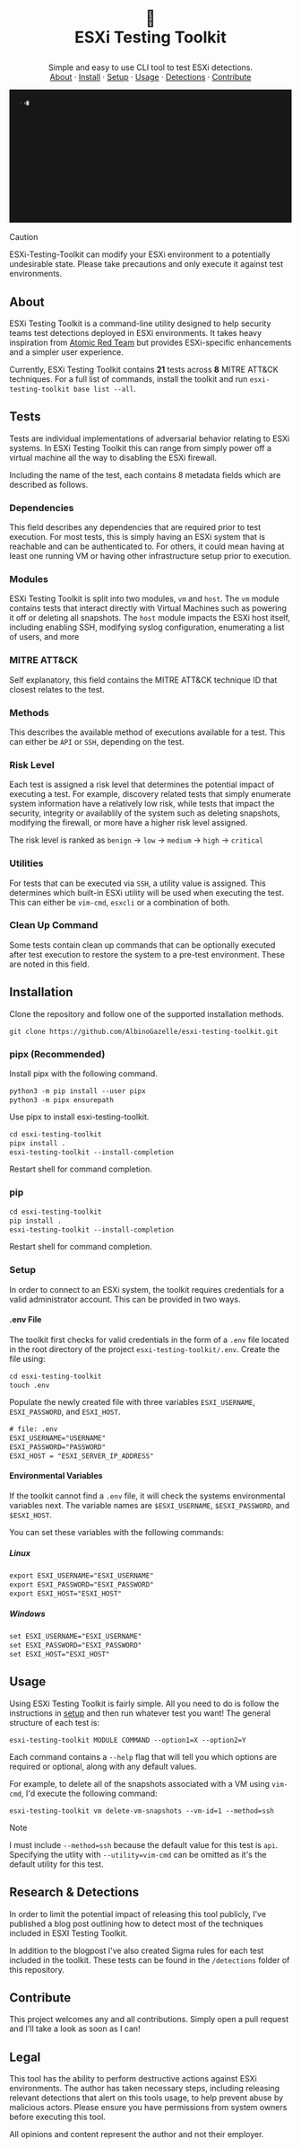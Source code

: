 <h1>
<p align="center">
&#129520;
<br>ESXi Testing Toolkit
</h1>
  <p align="center">
    Simple and easy to use CLI tool to test ESXi detections.
    <br />
    <a href="#about">About</a>
    ·
    <a href="#installation">Install</a>
    ·
    <a href="#setup">Setup</a>
    ·
    <a href="#usage">Usage</a>
    ·
    <a href="#detections">Detections</a>
    ·
    <a href="#contribute">Contribute</a>
  </p>
</p>

![gif of exsi toolkit running delete vm snapshot](https://github.com/AlbinoGazelle/esxi-testing-toolkit/raw/main/demo/demo.gif)

>[!CAUTION]  
>ESXi-Testing-Toolkit can modify your ESXi environment to a potentially undesirable state. Please take precautions and only execute it against test environments.

## About

ESXi Testing Toolkit is a command-line utility designed to help security teams test detections deployed in ESXi environments. It takes heavy inspiration from [Atomic Red Team](https://github.com/redcanaryco/atomic-red-team) but provides ESXi-specific enhancements and a simpler user experience.

Currently, ESXi Testing Toolkit contains **21** tests across **8** MITRE ATT&CK techniques. For a full list of commands, install the toolkit and run `esxi-testing-toolkit base list --all`.

## Tests
Tests are individual implementations of adversarial behavior relating to ESXi systems. In ESXi Testing Toolkit this can range from simply power off a virtual machine all the way to disabling the ESXi firewall.

Including the name of the test, each contains 8 metadata fields which are described as follows.

### Dependencies
This field describes any dependencies that are required prior to test execution. For most tests, this is simply having an ESXi system that is reachable and can be authenticated to. For others, it could mean having at least one running VM or having other infrastructure setup prior to execution.

### Modules
ESXi Testing Toolkit is split into two modules, `vm` and `host`. The `vm` module contains tests that interact directly with Virtual Machines such as powering it off or deleting all snapshots. The `host` module impacts the ESXi host itself, including enabling SSH, modifying syslog configuration, enumerating a list of users, and more

### MITRE ATT&CK
Self explanatory, this field contains the MITRE ATT&CK technique ID that closest relates to the test.

### Methods
This describes the available method of executions available for a test. This can either be `API` or `SSH`, depending on the test.

### Risk Level
Each test is assigned a risk level that determines the potential impact of executing a test. For example, discovery related tests that simply enumerate system information have a relatively low risk, while tests that impact the security, integrity or availablily of the system such as deleting snapshots, modifying the firewall, or more have a higher risk level assigned. 

The risk level is ranked as `benign` -> `low` -> `medium` -> `high` -> `critical`

### Utilities
For tests that can be executed via `SSH`, a utility value is assigned. This determines which built-in ESXi utility will be used when executing the test. This can either be `vim-cmd`, `esxcli` or a combination of both. 

### Clean Up Command
Some tests contain clean up commands that can be optionally executed after test execution to restore the system to a pre-test environment. These are noted in this field.

## Installation
Clone the repository and follow one of the supported installation methods.
```
git clone https://github.com/AlbinoGazelle/esxi-testing-toolkit.git
```
### pipx (Recommended)

Install pipx with the following command.
```
python3 -m pip install --user pipx
python3 -m pipx ensurepath
```

Use pipx to install esxi-testing-toolkit.
```
cd esxi-testing-toolkit
pipx install .
esxi-testing-toolkit --install-completion
```
Restart shell for command completion.

### pip
```
cd esxi-testing-toolkit
pip install .
esxi-testing-toolkit --install-completion
```
Restart shell for command completion.

### Setup
In order to connect to an ESXi system, the toolkit requires credentials for a valid administrator account. This can be provided in two ways. 

#### .env File
The toolkit first checks for valid credentials in the form of a `.env` file located in the root directory of the project `esxi-testing-toolkit/.env`. Create the file using:
```
cd esxi-testing-toolkit
touch .env
```

Populate the newly created file with three variables `ESXI_USERNAME`, `ESXI_PASSWORD`, and `ESXI_HOST`.

```
# file: .env
ESXI_USERNAME="USERNAME"
ESXI_PASSWORD="PASSWORD"
ESXI_HOST = "ESXI_SERVER_IP_ADDRESS"
```

#### Environmental Variables
If the toolkit cannot find a `.env` file, it will check the systems environmental variables next. The variable names are `$ESXI_USERNAME`, `$ESXI_PASSWORD`, and `$ESXI_HOST`.

You can set these variables with the following commands:

##### Linux
```
export ESXI_USERNAME="ESXI_USERNAME"
export ESXI_PASSWORD="ESXI_PASSWORD"
export ESXI_HOST="ESXI_HOST"
```
##### Windows
```
set ESXI_USERNAME="ESXI_USERNAME"
set ESXI_PASSWORD="ESXI_PASSWORD"
set ESXI_HOST="ESXI_HOST"
```

## Usage

Using ESXi Testing Toolkit is fairly simple. All you need to do is follow the instructions in [setup](#setup) and then run whatever test you want! The general structure of each test is:

```
esxi-testing-toolkit MODULE COMMAND --option1=X --option2=Y
```

Each command contains a `--help` flag that will tell you which options are required or optional, along with any default values. 

For example, to delete all of the snapshots associated with a VM using `vim-cmd`, I'd execute the following command:
```
esxi-testing-toolkit vm delete-vm-snapshots --vm-id=1 --method=ssh
```
>[!NOTE]  
>I must include `--method=ssh` because the default value for this test is `api`. Specifying the utlity with `--utility=vim-cmd` can be omitted as it's the default utility for this test.


## Research & Detections
In order to limit the potential impact of releasing this tool publicly, I've published a blog post outlining how to detect most of the techniques included in ESXI Testing Toolkit.

In addition to the blogpost I've also created Sigma rules for each test included in the toolkit. These tests can be found in the `/detections` folder of this repository. 

<link to medium blogpost about ESXi detection engineering>
<link to detections/ folder>

## Contribute
This project welcomes any and all contributions. Simply open a pull request and I'll take a look as soon as I can!

## Legal
This tool has the ability to perform destructive actions against ESXi environments. The author has taken necessary steps, including releasing relevant detections that alert on this tools usage, to help prevent abuse by malicious actors. Please ensure you have permissions from system owners before executing this tool. 

All opinions and content represent the author and not their employer.
